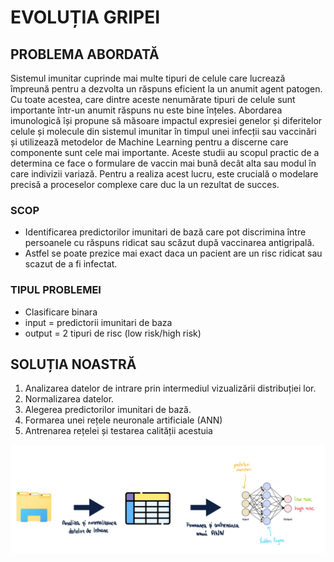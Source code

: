 <h1>EVOLUȚIA GRIPEI</h1>
<h2>PROBLEMA ABORDATĂ</h2>
<p>Sistemul imunitar cuprinde mai multe tipuri de celule care lucrează împreună pentru a dezvolta un răspuns eficient la un anumit agent patogen. Cu toate acestea, care dintre aceste nenumărate tipuri de celule sunt importante într-un anumit răspuns nu este bine înțeles. Abordarea imunologică își propune să măsoare impactul expresiei genelor și diferitelor celule și molecule din sistemul imunitar în timpul unei infecții sau vaccinări și utilizează metodelor de Machine Learning pentru a discerne care componente sunt cele mai importante. Aceste studii au scopul practic de a determina ce face o formulare de vaccin mai bună decât alta sau modul în care indivizii variază. Pentru a realiza acest lucru, este crucială o modelare precisă a proceselor complexe care duc la un rezultat de succes.</p>    
<h3>SCOP</h3>    
<ul>
    <li>Identificarea predictorilor imunitari de bază care pot discrimina între persoanele cu răspuns ridicat sau scăzut după vaccinarea antigripală.</li>
    <li>Astfel se poate prezice mai exact daca un pacient are un risc ridicat sau scazut de a fi infectat.</li>
</ul>   
<h3>TIPUL PROBLEMEI</h3> 
<ul>
    <li>Clasificare binara</li>
    <li>input = predictorii imunitari de baza</li>
    <li>output = 2 tipuri de risc (low risk/high risk)</li>
</ul>       
<h2>SOLUȚIA NOASTRĂ</h2>
<ol>
    <li>Analizarea datelor de intrare prin intermediul vizualizării distribuției lor.</li>
    <li>Normalizarea datelor.</li>
    <li>Alegerea predictorilor imunitari de bază.</li>
    <li>Formarea unei rețele neuronale artificiale (ANN)</li>
    <li>Antrenarea rețelei și testarea calității acestuia</li>
</ol>
    <img src="SchitaProiectAI.webp" alt="Schita solutiei">


